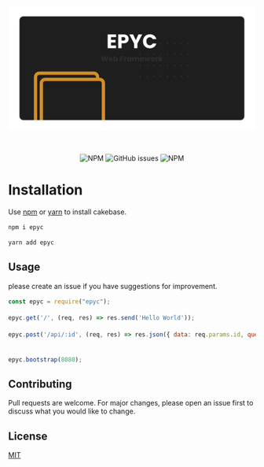 <p align="center">
<img alt="epyc" src="https://raw.githubusercontent.com/erwinkulasic/epyc/master/assets/epyc-header.png" width="600px"/>
</p>

<br>

<p align="center">
<img alt="NPM" src="https://img.shields.io/npm/dm/epyc?color=%23D48E28&logo=npm&style=flat-square">
<img alt="GitHub issues" src="https://img.shields.io/github/issues/erwinkulasic/epyc?color=D48E28&logo=github&style=flat-square">
<img alt="NPM" src="https://img.shields.io/npm/l/epyc?color=D48E28&style=flat-square">
</p>

# Installation

Use [npm](https://www.npmjs.com/) or [yarn](https://classic.yarnpkg.com/en/) to install cakebase.

```bash
npm i epyc
```

```bash
yarn add epyc
```

## Usage

please create an issue if you have suggestions for improvement.

```javascript
const epyc = require("epyc");

epyc.get('/', (req, res) => res.send('Hello World'));

epyc.post('/api/:id', (req, res) => res.json({ data: req.params.id, query: req.query }));


epyc.bootstrap(8080);

```

<!--
## Plugins

You can create your own plugin, publish it or use it yourself. this is how you use a plugin.

```javascript

const your_plugin = (req, res) => {
    res.send("my plugin is running");
};

epyc.use(your_plugin);

```
-->

## Contributing
Pull requests are welcome. For major changes, please open an issue first to discuss what you would like to change.


## License
[MIT](https://github.com/erwinkulasic/epyc/blob/master/LICENSE)
